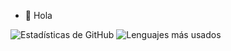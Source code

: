 - 👋 Hola

<!---
cerotre/cerotre is a ✨ special ✨ repository because its `README.md` (this file) appears on your GitHub profile.
You can click the Preview link to take a look at your changes.
--->

![Estadísticas de GitHub](https://github-readme-stats.vercel.app/api?username=cerotre&show_icons=true&theme=transparent)
![Lenguajes más usados](https://github-readme-stats.vercel.app/api/top-langs/?username=cerotre&layout=compact)
